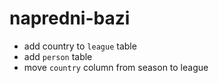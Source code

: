 # napredni-bazi

- add country to `league` table
- add `person` table
- move `country` column from season to league 
